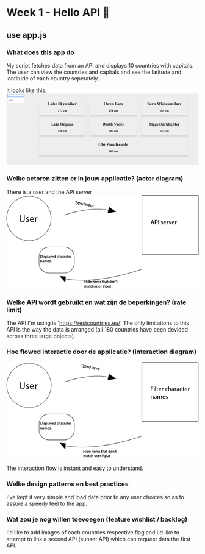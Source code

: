 # Week 1 - Hello API 🐒

## use app.js

### What does this app do
My script fetches data from an API and displays 10 countries with capitals. The user can view the countries and capitals and see the latitude and lontitude of each country seperately.
  
  It looks like this.
  ![screen cap img](public/img/screen_1.png)  
  
### Welke actoren zitten er in jouw applicatie? (actor diagram)
There is a user and the API server
  ![actor diagram img](public/img/actor_dia.png)
  
### Welke API wordt gebruikt en wat zijn de beperkingen? (rate limit)
  The API I'm using is 'https://restcountries.eu/'
  The only limitations to this API is the way the data is arranged (all 180 countries have been devided across three large objects).

### Hoe flowed interactie door de applicatie? (interaction diagram)

![interactin img](public/img/interaction.png)

  The interaction flow is instant and easy to understand.

### Welke design patterns en best practices
  I've kept it very simple and load data prior to any user choices so as to assure a speedy feel to the app.

### Wat zou je nog willen toevoegen (feature wishlist / backlog)
  I'd like to add images of each countries respective flag and I'd like to attempt to link a second API (sunset API) which can request data the first API.

